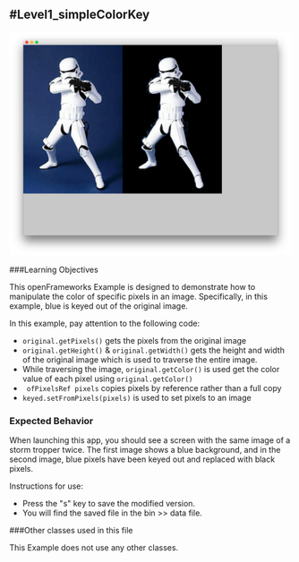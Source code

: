 #Level1_simpleColorKey
--
![Screenshot of Example](simpleColorKey.png)

###Learning Objectives

This openFrameworks Example is designed to demonstrate how to manipulate the color of specific pixels in an image. Specifically, in this example, blue is keyed out of the original image.

In this example, pay attention to the following code:

* ```original.getPixels()``` gets the pixels from the original image
* ```original.getHeight()``` & ```original.getWidth()``` gets the height and width of the original image which is used to traverse the entire image.
* While traversing the image, ```original.getColor()``` is used get the color value of each pixel using ```original.getColor()```
* ``` ofPixelsRef pixels``` copies pixels by reference rather than a full copy
*  ```keyed.setFromPixels(pixels)``` is used to set pixels to an image


### Expected Behavior

When launching this app, you should see a screen with the same image of a storm tropper twice. The first image shows a blue background, and in the second image, blue pixels have been keyed out and replaced with black pixels. 

Instructions for use:

* Press the "s" key to save the modified version.
* You will find the saved file in the bin >> data file. 


###Other classes used in this file

This Example does not use any other classes. 
